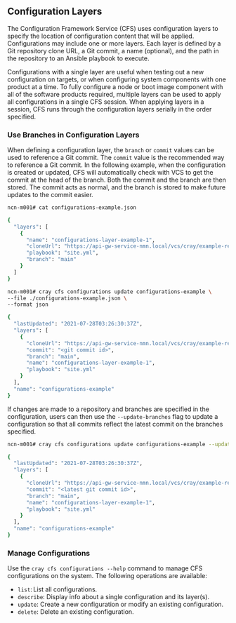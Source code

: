 ## Configuration Layers

The Configuration Framework Service \(CFS\) uses configuration layers to specify the location of configuration content that will be applied. Configurations may include one or more layers. Each layer is defined by a Git repository clone URL, a Git commit, a name \(optional\), and the path in the repository to an Ansible playbook to execute.

Configurations with a single layer are useful when testing out a new configuration on targets, or when configuring system components with one product at a time. To fully configure a node or boot image component with all of the software products required, multiple layers can be used to apply all configurations in a single CFS session. When applying layers in a session, CFS runs through the configuration layers serially in the order specified.

### Use Branches in Configuration Layers

When defining a configuration layer, the `branch` or `commit` values can be used to reference a Git commit. The `commit` value is the recommended way to reference a Git commit. In the following example, when the configuration is created or updated, CFS will automatically check with VCS to get the commit at the head of the branch. Both the commit and the branch are then stored. The commit acts as normal, and the branch is stored to make future updates to the commit easier.

```bash
ncn-m001# cat configurations-example.json

{
  "layers": [
    {
      "name": "configurations-layer-example-1",
      "cloneUrl": "https://api-gw-service-nmn.local/vcs/cray/example-repo.git",
      "playbook": "site.yml",
      "branch": "main"
    }
  ]
}
```

```bash
ncn-m001# cray cfs configurations update configurations-example \
--file ./configurations-example.json \
--format json

{
  "lastUpdated": "2021-07-28T03:26:30:37Z",
  "layers": [
    {
      "cloneUrl": "https://api-gw-service-nmn.local/vcs/cray/example-repo.git",
      "commit": "<git commit id>",
      "branch": "main",
      "name": "configurations-layer-example-1",
      "playbook": "site.yml"
    }
  ],
  "name": "configurations-example"
}
```

If changes are made to a repository and branches are specified in the configuration, users can then use the `--update-branches` flag to update a configuration so that all commits reflect the latest commit on the branches specified.

```bash
ncn-m001# cray cfs configurations update configurations-example --update-branches

{
  "lastUpdated": "2021-07-28T03:26:30:37Z",
  "layers": [
    {
      "cloneUrl": "https://api-gw-service-nmn.local/vcs/cray/example-repo.git",
      "commit": "<latest git commit id>",
      "branch": "main",
      "name": "configurations-layer-example-1",
      "playbook": "site.yml"
    }
  ],
  "name": "configurations-example"
}
```

### Manage Configurations

Use the `cray cfs configurations --help` command to manage CFS configurations on the system. The following operations are available:

-   `list`: List all configurations.
-   `describe`: Display info about a single configuration and its layer\(s\).
-   `update`: Create a new configuration or modify an existing configuration.
-   `delete`: Delete an existing configuration.


